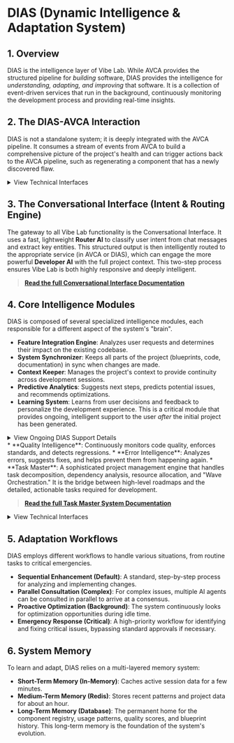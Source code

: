 # DIAS (Dynamic Intelligence & Adaptation System)

## 1. Overview

DIAS is the intelligence layer of Vibe Lab. While AVCA provides the structured pipeline for *building* software, DIAS provides the intelligence for *understanding, adapting, and improving* that software. It is a collection of event-driven services that run in the background, continuously monitoring the development process and providing real-time insights.

## 2. The DIAS-AVCA Interaction

DIAS is not a standalone system; it is deeply integrated with the AVCA pipeline. It consumes a stream of events from AVCA to build a comprehensive picture of the project's health and can trigger actions back to the AVCA pipeline, such as regenerating a component that has a newly discovered flaw.

<details>
<summary>View Technical Interfaces</summary>

```typescript
// DIAS → AVCA
interface DIASToAVCA {
  requestComponent(spec: ComponentSpec): Promise<Component>;
  updateComponent(id: string, changes: Change): Promise<Component>;
  queryRegistry(query: Query): Promise<Component[]>;
  reportIssue(component: string, issue: Issue): Promise<void>;
}

// AVCA → DIAS  
interface AVCAToDIAS {
  reportQuality(component: string, metrics: QualityMetrics): void;
  notifyCompletion(stage: PipelineStage, result: Result): void;
  escalateIssue(issue: Issue): Promise<Resolution>;
  requestGuidance(context: Context): Promise<Guidance>;
}
```
</details>

## 3. The Conversational Interface (Intent & Routing Engine)

The gateway to all Vibe Lab functionality is the Conversational Interface. It uses a fast, lightweight **Router AI** to classify user intent from chat messages and extract key entities. This structured output is then intelligently routed to the appropriate service (in AVCA or DIAS), which can engage the more powerful **Developer AI** with the full project context. This two-step process ensures Vibe Lab is both highly responsive and deeply intelligent.

> **[Read the full Conversational Interface Documentation](./Sub_Systems/Conversational_Interface.md)**

## 4. Core Intelligence Modules

DIAS is composed of several specialized intelligence modules, each responsible for a different aspect of the system's "brain".

*   **Feature Integration Engine**: Analyzes user requests and determines their impact on the existing codebase.
*   **System Synchronizer**: Keeps all parts of the project (blueprints, code, documentation) in sync when changes are made.
*   **Context Keeper**: Manages the project's context to provide continuity across development sessions.
*   **Predictive Analytics**: Suggests next steps, predicts potential issues, and recommends optimizations.
*   **Learning System**: Learns from user decisions and feedback to personalize the development experience. This is a critical module that provides ongoing, intelligent support to the user *after* the initial project has been generated.

<details>
<summary>View Ongoing DIAS Support Details</summary>

The Learning System provides continuous, chat-based support by maintaining a deep understanding of the user's project context.

*   **Context-Awareness**: The system knows the user's existing components, their chosen styling template, their database schema, and their development patterns.
*   **Feature Request Analysis**: It can analyze natural language feature requests (e.g., "I want to add user profile management") and map them to existing, style-consistent components from the library.
*   **Intelligent Recommendations**: It can identify gaps (e.g., "You don't have a notification component yet") or optimization opportunities (e.g., "Your table is slow; I recommend upgrading to the `VirtualizedDataTable` component").
*   **Implementation Guidance**: It provides step-by-step guidance for configuring and integrating the recommended components.

This turns the development process into a continuous conversation, where the AI acts as a knowledgeable partner, helping the user evolve their application while maintaining design consistency and architectural integrity.

**Example Chat Interaction:**
*   **User**: "I need real-time notifications for my dashboard."
*   **DIAS Analysis**:
    *   *Context*: Detects the "Linear Style" template and an absence of notification components.
    *   *Gap Analysis*: Identifies a missing capability.
    *   *Recommendation*: Suggests the `NotificationCenter` and `ToastNotifications` components.
*   **DIAS Response**: "Your current dashboard doesn't have notification components yet. I recommend adding the **NotificationCenter** and **ToastNotifications** components. Both are styled for your Linear template. Should I configure these for you?"

</details>
*   **Quality Intelligence**: Continuously monitors code quality, enforces standards, and detects regressions.
*   **Error Intelligence**: Analyzes errors, suggests fixes, and helps prevent them from happening again.
*   **Task Master**: A sophisticated project management engine that handles task decomposition, dependency analysis, resource allocation, and "Wave Orchestration." It is the bridge between high-level roadmaps and the detailed, actionable tasks required for development.

> **[Read the full Task Master System Documentation](./Sub_Systems/Task_Master_System.md)**

<details>
<summary>View Technical Interfaces</summary>

```typescript
interface FeatureIntegrator {
  processRequest(input: string): Promise<SystemUpdate>;
  analyzeImpact(feature: Feature): ImpactAnalysis;
}

interface SystemSync {
  watchers: { /* ... */ };
  cascade(change: Change): ChangeSet;
}

interface ContextKeeper {
  summarize(chats: Chat[]): ContextSummary;
  load(projectId: string): ProjectContext;
}

interface Predictor {
  suggestNextComponent(current: Component[]): Suggestion[];
  predictIssues(architecture: Architecture): PotentialIssue[];
}

interface Learner {
  trackDecision(decision: UserDecision): void;
  updatePreferences(feedback: Feedback): void;
}

interface QualityMonitor {
  enforceStandards(code: Code): ValidationResult;
  detectRegression(changes: Change[]): Regression[];
}

interface ErrorAnalyzer {
  detectPattern(errors: Error[]): ErrorPattern;
  suggestFix(pattern: ErrorPattern): FixSuggestion;
}
```
</details>

## 5. Adaptation Workflows

DIAS employs different workflows to handle various situations, from routine tasks to critical emergencies.

*   **Sequential Enhancement (Default)**: A standard, step-by-step process for analyzing and implementing changes.
*   **Parallel Consultation (Complex)**: For complex issues, multiple AI agents can be consulted in parallel to arrive at a consensus.
*   **Proactive Optimization (Background)**: The system continuously looks for optimization opportunities during idle time.
*   **Emergency Response (Critical)**: A high-priority workflow for identifying and fixing critical issues, bypassing standard approvals if necessary.

## 6. System Memory

To learn and adapt, DIAS relies on a multi-layered memory system:

*   **Short-Term Memory (In-Memory)**: Caches active session data for a few minutes.
*   **Medium-Term Memory (Redis)**: Stores recent patterns and project data for about an hour.
*   **Long-Term Memory (Database)**: The permanent home for the component registry, usage patterns, quality scores, and blueprint history. This long-term memory is the foundation of the system's evolution.
